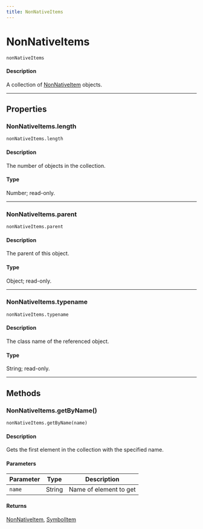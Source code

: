 ```yaml
---
title: NonNativeItems
---
```

# NonNativeItems

`nonNativeItems`

#### Description

A collection of [NonNativeItem](.././NonNativeItem) objects.

---

## Properties

### NonNativeItems.length

`nonNativeItems.length`

#### Description

The number of objects in the collection.

#### Type

Number; read-only.

---

### NonNativeItems.parent

`nonNativeItems.parent`

#### Description

The parent of this object.

#### Type

Object; read-only.

---

### NonNativeItems.typename

`nonNativeItems.typename`

#### Description

The class name of the referenced object.

#### Type

String; read-only.

---

## Methods

### NonNativeItems.getByName()

`nonNativeItems.getByName(name)`

#### Description

Gets the first element in the collection with the specified name.

#### Parameters

| Parameter |  Type  |      Description       |
| --------- | ------ | ---------------------- |
| `name`    | String | Name of element to get |

#### Returns

[NonNativeItem](.././NonNativeItem), [SymbolItem](.././SymbolItem)
